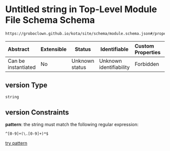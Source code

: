 # Untitled string in Top-Level Module File Schema Schema

```txt
https://groboclown.github.io/kota/site/schema/module.schema.json#/properties/version
```




| Abstract            | Extensible | Status         | Identifiable            | Custom Properties | Additional Properties | Access Restrictions | Defined In                                                                                 |
| :------------------ | ---------- | -------------- | ----------------------- | :---------------- | --------------------- | ------------------- | ------------------------------------------------------------------------------------------ |
| Can be instantiated | No         | Unknown status | Unknown identifiability | Forbidden         | Allowed               | none                | [module.schema.json\*](../../../../docs/bin/out/module.schema.json "open original schema") |

## version Type

`string`

## version Constraints

**pattern**: the string must match the following regular expression: 

```regexp
^[0-9]+(\.[0-9]+)*$
```

[try pattern](https://regexr.com/?expression=%5E%5B0-9%5D%2B(%5C.%5B0-9%5D%2B)*%24 "try regular expression with regexr.com")
